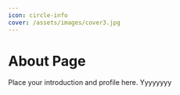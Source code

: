 ```yaml
---
icon: circle-info
cover: /assets/images/cover3.jpg
---
```


# About Page

Place your introduction and profile here.
Yyyyyyyy